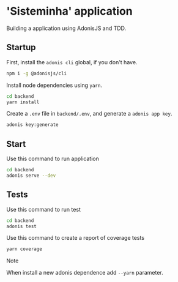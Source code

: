 # **'Sisteminha'** application
Building a application using AdonisJS and TDD.


## Startup

First, install the `adonis cli` global, if you don't have.

```bash
npm i -g @adonisjs/cli
```

Install node dependencies using `yarn`.

```bash
cd backend
yarn install
```

Create a `.env` file in `backend/.env`, and generate a `adonis app key`.
```bash
adonis key:generate
```



## Start

Use this command to run application

```bash
cd backend
adonis serve --dev
```

## Tests

Use this command to run test

```bash
cd backend
adonis test
```
Use this command to create a report of coverage tests

```bash
yarn coverage
```



> [!NOTE]
> When install a new adonis dependence add  `--yarn` parameter.
